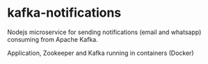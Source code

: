 # kafka-notifications

Nodejs microservice for sending notifications (email and whatsapp) consuming from Apache Kafka. 

Application, Zookeeper and Kafka running in containers (Docker)
